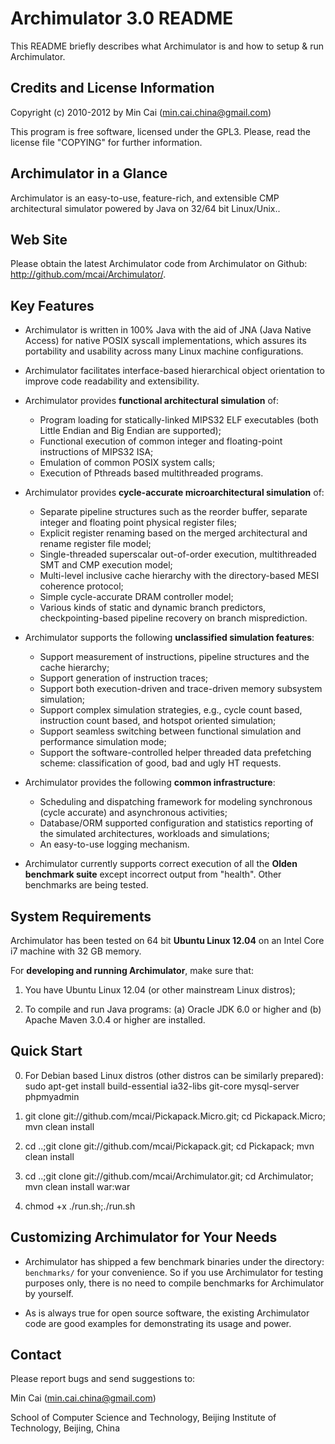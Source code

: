 Archimulator 3.0 README
========

This README briefly describes what Archimulator is and how to setup & run Archimulator.

Credits and License Information
------------------

Copyright (c) 2010-2012 by Min Cai (<min.cai.china@gmail.com>)

This program is free software, licensed under the GPL3.
Please, read the license file "COPYING" for further information.

Archimulator in a Glance
------------------

Archimulator is an easy-to-use, feature-rich, and extensible CMP architectural simulator powered by Java on 32/64 bit Linux/Unix..

Web Site
------------------

Please obtain the latest Archimulator code from Archimulator on Github: http://github.com/mcai/Archimulator/.

Key Features
------------------

- Archimulator is written in 100% Java with the aid of JNA (Java Native Access) for native POSIX syscall implementations,
  which assures its portability and usability across many Linux machine configurations.

- Archimulator facilitates interface-based hierarchical object orientation to improve code readability and extensibility.

- Archimulator provides **functional architectural simulation** of:
	- Program loading for statically-linked MIPS32 ELF executables (both Little Endian and Big Endian are supported);
	- Functional execution of common integer and floating-point instructions of MIPS32 ISA;
	- Emulation of common POSIX system calls;
	- Execution of Pthreads based multithreaded programs.

- Archimulator provides **cycle-accurate microarchitectural simulation** of:
	- Separate pipeline structures such as the reorder buffer, separate integer and floating point physical register files;
	- Explicit register renaming based on the merged architectural and rename register file model;
	- Single-threaded superscalar out-of-order execution, multithreaded SMT and CMP execution model;
	- Multi-level inclusive cache hierarchy with the directory-based MESI coherence protocol;
	- Simple cycle-accurate DRAM controller model;
	- Various kinds of static and dynamic branch predictors, checkpointing-based pipeline recovery on branch misprediction.

- Archimulator supports the following **unclassified simulation features**:
	- Support measurement of instructions, pipeline structures and the cache hierarchy;
	- Support generation of instruction traces;
	- Support both execution-driven and trace-driven memory subsystem simulation;
	- Support complex simulation strategies, e.g., cycle count based, instruction count based, and hotspot oriented simulation;
	- Support seamless switching between functional simulation and performance simulation mode;
	- Support the software-controlled helper threaded data prefetching scheme: classification of good, bad and ugly HT requests.

- Archimulator provides the following **common infrastructure**:
	- Scheduling and dispatching framework for modeling synchronous (cycle accurate) and asynchronous activities;
	- Database/ORM supported configuration and statistics reporting of the simulated architectures, workloads and simulations;
	- An easy-to-use logging mechanism.

- Archimulator currently supports correct execution of all the **Olden benchmark suite** except incorrect output from "health".
  Other benchmarks are being tested.

System Requirements
------------------

Archimulator has been tested on 64 bit **Ubuntu Linux 12.04** on an Intel Core i7 machine with 32 GB memory.

For **developing and running Archimulator**, make sure that:

1. You have Ubuntu Linux 12.04 (or other mainstream Linux distros);

2. To compile and run Java programs: (a) Oracle JDK 6.0 or higher and (b) Apache Maven 3.0.4 or higher are installed.

Quick Start
------------------

0. For Debian based Linux distros (other distros can be similarly prepared):
sudo apt-get install build-essential ia32-libs git-core mysql-server phpmyadmin

1. git clone git://github.com/mcai/Pickapack.Micro.git;
cd Pickapack.Micro;
mvn clean install

2. cd ..;git clone git://github.com/mcai/Pickapack.git;
cd Pickapack;
mvn clean install

3. cd ..;git clone git://github.com/mcai/Archimulator.git;
cd Archimulator;
mvn clean install war:war

4. chmod +x ./run.sh;./run.sh

Customizing Archimulator for Your Needs
------------------

- Archimulator has shipped a few benchmark binaries under the directory: `benchmarks/` for your convenience.
So if you use Archimulator for testing purposes only, there is no need to compile benchmarks for Archimulator by yourself.

- As is always true for open source software, the existing Archimulator code are good examples for demonstrating its usage and power.

Contact
------------------

Please report bugs and send suggestions to:

Min Cai (<min.cai.china@gmail.com>)

School of Computer Science and Technology, Beijing Institute of Technology, Beijing, China
